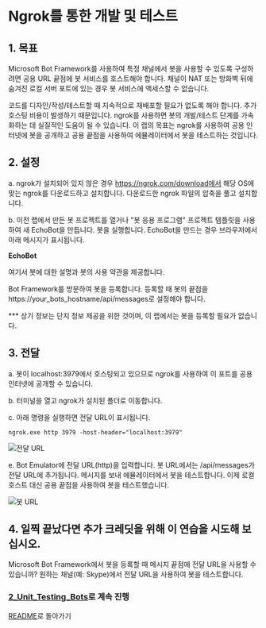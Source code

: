 ﻿# Ngrok를 통한 개발 및 테스트
 
## 1.	목표
 
Microsoft Bot Framework를 사용하여 특정 채널에서 봇을 사용할 수 있도록 구성하려면 공용 URL 끝점에 봇 서비스를 호스트해야 합니다. 채널이 NAT 또는 방화벽 뒤에 숨겨진 로컬 서버 포트에 있는 경우 봇 서비스에 액세스할 수 없습니다.
  
코드를 디자인/작성/테스트할 때 지속적으로 재배포할 필요가 없도록 해야 합니다. 추가 호스팅 비용이 발생하기 때문입니다. ngrok를 사용하면 봇의 개발/테스트 단계를 가속화하는 데 실질적인 도움이 될 수 있습니다. 이 랩의 목표는 ngrok를 사용하여 공용 인터넷에 봇을 공개하고 공용 끝점을 사용하여 에뮬레이터에서 봇을 테스트하는 것입니다.
  
## 2.	설정
  
 a.	  ngrok가 설치되어 있지 않은 경우 https://ngrok.com/download에서 해당 OS에 맞는 ngrok를 다운로드하고 설치합니다. 다운로드한 ngrok 파일의 압축을 풀고 설치합니다.

 b.	  이전 랩에서 만든 봇 프로젝트를 열거나 "봇 응용 프로그램" 프로젝트 템플릿을 사용하여 새 EchoBot을 만듭니다. 봇을 실행합니다. EchoBot을 만드는 경우 브라우저에서 아래 메시지가 표시됩니다.

**EchoBot**

여기서 봇에 대한 설명과 봇의 사용 약관을 제공합니다.

Bot Framework를 방문하여 봇을 등록합니다. 등록할 때 봇의 끝점을 https://your_bots_hostname/api/messages로 설정해야 합니다.

*** 상기 정보는 단지 정보 제공을 위한 것이며, 이 랩에서는 봇을 등록할 필요가 없습니다.

## 3.	전달

 a.	 봇이 localhost:3979에서 호스팅되고 있으므로 ngrok를 사용하여 이 포트를 공용 인터넷에 공개할 수 있습니다.

 b.	 터미널을 열고 ngrok가 설치된 폴더로 이동합니다.
 
 c.	 아래 명령을 실행하면 전달 URL이 표시됩니다.

 ````ngrok.exe http 3979 -host-header="localhost:3979"````

![전달 URL](images/ForwardingUrl.png)

 e.	 Bot Emulator에 전달 URL(http)을 입력합니다. 봇 URL에서는 /api/messages가 전달 URL에 추가됩니다. 메시지를 보내 에뮬레이터에서 봇을 테스트합니다. 이제 로컬 호스트 대신 공용 끝점을 사용하여 봇을 테스트했습니다.


![봇 URL](images/BotUrl.png)

## 4.	일찍 끝났다면 추가 크레딧을 위해 이 연습을 시도해 보십시오.

 Microsoft Bot Framework에서 봇을 등록할 때 메시지 끝점에 전달 URL을 사용할 수 있습니까? 원하는 채널(예: Skype)에서 전달 URL을 사용하여 봇을 테스트합니다.

 ### [2_Unit_Testing_Bots](2_Unit_Testing_Bots.md)로 계속 진행

 [README](../0_README.md)로 돌아가기
